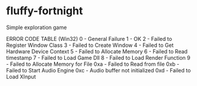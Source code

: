 # fluffy-fortnight
Simple exploration game

ERROR CODE TABLE (Win32)
0                   - General Failure
1                   - OK
2                   - Failed to Register Window Class
3                   - Failed to Create Window
4                   - Failed to Get Hardware Device Context
5                   - Failed to Allocate Memory
6                   - Failed to Read timestamp
7                   - Failed to Load Game Dll
8                   - Failed to Load Render Function
9                   - Failed to Allocate Memory for File
0xa                 - Failed to Read from file
0xb                 - Failed to Start Audio Engine
0xc                 - Audio buffer not initialized
0xd                 - Failed to Load XInput